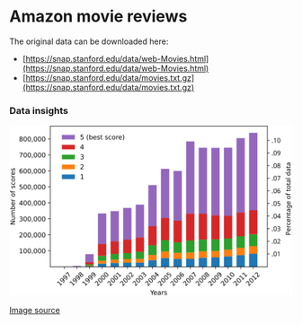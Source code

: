 # Amazon movie reviews

The original data can be downloaded here:

- [https://snap.stanford.edu/data/web-Movies.html](https://snap.stanford.edu/data/web-Movies.html)
- [https://snap.stanford.edu/data/movies.txt.gz](https://snap.stanford.edu/data/movies.txt.gz)

### Data insights

![](images/amazon_movie_reviews-overview.svg)

[Image source](https://github.com/EML4U/Drift-detector-comparison/tree/main/figures/amazon-overview)